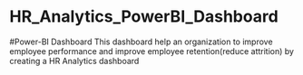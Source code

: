 # HR_Analytics_PowerBI_Dashboard
#Power-BI Dashboard
This dashboard help an organization to improve employee performance and improve employee retention(reduce attrition) by creating a HR Analytics dashboard 
